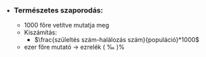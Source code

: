 - ### Természetes szaporodás:
	- 1000 főre vetítve mutatja meg 
	- Kiszámítás:
		- $\frac{szüleltés szám-halálozás szám}{populáció}*1000$
	- ezer főre mutató -> ezrelék ( ‰ )% 
	

